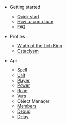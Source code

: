 - Getting started

  - [Quick start](getting-started/quickstart.md)
  - [How to contribute](getting-started/how-to-contribute.md)
  - [FAQ](getting-started/faq.md)

- Profiles

  - [Wrath of the Lich King](profiles/wotlk.md)
  - [Cataclysm](profiles/cataclysm.md)
  <!-- - [Mists of Pandaria](mop.md) -->

- Api

  - [Spell](api/spell.md)
  - [Unit](api/unit.md)
  - [Player](api/player.md)
  - [Power](api/power.md)
  - [Rune](api/rune.md)
  - [Vars](api/vars.md)
  - [Object Manager](api/object-manager.md)
  - [Members](api/members.md)
  - [Debug](api/debug.md)
  - [Delay](api/delay.md)
